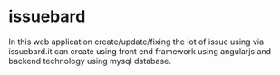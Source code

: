 # issuebard
In this web application create/update/fixing  the lot of issue using via issuebard.it can create using front end framework using angularjs and backend technology using mysql database.  
